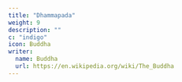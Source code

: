 ```yaml
---
title: "Dhammapada"
weight: 9
description: ""
c: "indigo"
icon: Buddha
writer:
  name: Buddha
  url: https://en.wikipedia.org/wiki/The_Buddha
---
```


